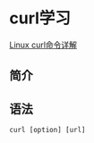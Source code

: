 # curl学习

[Linux curl命令详解](https://www.cnblogs.com/duhuo/p/5695256.html)

## 简介

## 语法

```curl
curl [option] [url]
```

